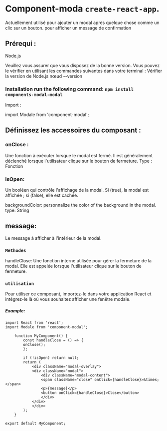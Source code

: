 # Component-moda `create-react-app`.

Actuellement utilisé pour ajouter un modal après quelque chose comme un clic sur un bouton. pour afficher un message de confirmation

## Prérequi :

Node.js

Veuillez vous assurer que vous disposez de la bonne version. Vous pouvez le vérifier en utilisant les commandes suivantes dans votre terminal :
Vérifier la version de Node.js
nœud --version

### Installation run the following command: `npm install components-modal-modal`

Import :

import Modale from 'component-modal';

## Définissez les accessoires du composant :

### onClose :

Une fonction à exécuter lorsque le modal est fermé. Il est généralement déclenché lorsque l'utilisateur clique sur le bouton de fermeture.
Type : Fonction

### isOpen:

Un booléen qui contrôle l'affichage de la modal. Si (true), la modal est affichée ; si (false), elle est cachée.

backgroundColor: personnalize the color of the background in the modal.
type: String

## message:

Le message à afficher à l'intérieur de la modal.

### `Methodes`

handleClose: Une fonction interne utilisée pour gérer la fermeture de la modal. Elle est appelée lorsque l'utilisateur clique sur le bouton de fermeture.

### `utilisation`

Pour utiliser ce composant, importez-le dans votre application React et intégrez-le là où vous souhaitez afficher une fenêtre modale.

##### Example:

    import React from 'react';
    import Modale from 'component-modal';

        function MyComponent() {
            const handleClose = () => {
            onClose();
            };

            if (!isOpen) return null;
            return (
                <div className="modal-overlay">
                <div className="modal">
                    <div className="modal-content">
                    <span className="close" onClick={handleClose}>&times;</span>
                    <p>{message}</p>
                    <button onClick={handleClose}>Close</button>
                    </div>
                </div>
                </div>
            );
        }

    export default MyComponent;
